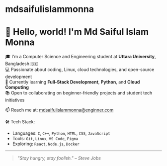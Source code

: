 # mdsaifulislammonna
# 👋 Hello, world! I'm Md Saiful Islam Monna

🎓 I'm a Computer Science and Engineering student at **Uttara University**, Bangladesh 🇧🇩  
💻 Passionate about coding, Linux, cloud technologies, and open-source development  
🌱 Currently learning **Full-Stack Development**, **Python**, and **Cloud Computing**  
📚 Open to collaborating on beginner-friendly projects and student tech initiatives

📫 Reach me at: [mdsaifulislammonna@enginner.com](mailto:mdsaifulislammonna@enginner.com)

🛠️ Tech Stack:  
- Languages: `C`, `C++`, `Python`, `HTML`, `CSS`, `JavaScript`  
- Tools: `Git`, `Linux`, `VS Code`, `Figma`  
- Exploring: `React`, `Node.js`, `Docker`

---

> *"Stay hungry, stay foolish." – Steve Jobs*

